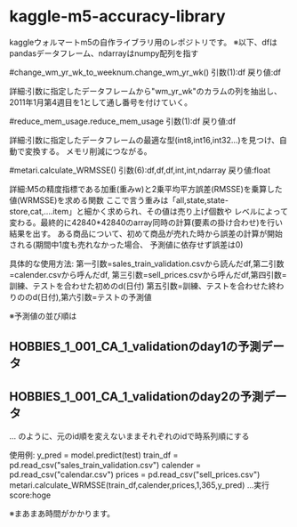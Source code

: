 # kaggle-m5-accuracy-library
kaggleウォルマートm5の自作ライブラリ用のレポジトリです。
※以下、dfはpandasデータフレーム、ndarrayはnumpy配列を指す


#change_wm_yr_wk_to_weeknum.change_wm_yr_wk()
引数(1):df
戻り値:df

詳細:引数に指定したデータフレームから"wm_yr_wk"のカラムの列を抽出し、
     2011年1月第4週目を1として通し番号を付けていく。
     
     
#reduce_mem_usage.reduce_mem_usage
引数(1):df
戻り値:df

詳細:引数に指定したデータフレームの最適な型(int8,int16,int32...)を見つけ、自動で変換する。
     メモリ削減につながる。
     
     
#metari.calculate_WRMSSE()
引数(6):df,df,df,int,int,ndarray
戻り値:float

詳細:M5の精度指標である加重(重みw)と2乗平均平方誤差(RMSSE)を乗算した値(WRMSSE)を求める関数
ここで言う重みは「all,state,state-store,cat,....item」と細かく求められ、その値は売り上げ個数や
レベルによって変わる。最終的に42840*42840のarray同時の計算(要素の掛け合わせ)を行い結果を出す。
ある商品について、初めて商品が売れた時から誤差の計算が開始される(期間中1度も売れなかった場合、
予測値に依存せず誤差は0)

具体的な使用方法:
第一引数=sales_train_validation.csvから読んだdf,第二引数=calender.csvから呼んだdf,
第三引数=sell_prices.csvから呼んだdf,第四引数=訓練、テストを合わせた初めのd(日付)
第五引数=訓練、テストを合わせた終わりののd(日付),第六引数=テストの予測値

※予測値の並び順は

HOBBIES_1_001_CA_1_validationのday1の予測データ
-----------------------------------------------
HOBBIES_1_001_CA_1_validationのday2の予測データ
-----------------------------------------------
...
のように、元のid順を変えないままそれぞれのidで時系列順にする

使用例:
y_pred = model.predict(test)
train_df = pd.read_csv("sales_train_validation.csv")
calender = pd.read_csv("calendar.csv")
prices = pd.read_csv("sell_prices.csv")
metari.calculate_WRMSSE(train_df,calender,prices,1,365,y_pred)
...実行
score:hoge

※まあまあ時間がかかります。

